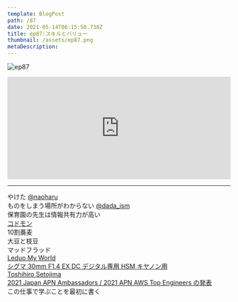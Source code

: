 ```yaml
---  
template: BlogPost  
path: /87
date: 2021-05-14T06:15:50.738Z  
title: ep87:スキルとバリュー
thumbnail: /assets/ep87.png
metaDescription:  
---  
```

![ep87](/assets/ep87.png)  

<iframe src="https://open.spotify.com/embed/episode/1CASRvdAaOAhS58k205cBt" width="100%" height="232" frameBorder="0" allowfullscreen="" allow="autoplay; clipboard-write; encrypted-media; fullscreen; picture-in-picture"></iframe>


***  
  
  
やけた [@naoharu](https://twitter.com/naoharu)   
ものをしまう場所がわからない [@dada_ism](https://twitter.com/dada_ism)  
保育園の先生は情報共有力が高い  
[コドモン](https://www.codmon.com/)  
10割蕎麦    
大豆と枝豆  
マッドフラッド  
[Leduo My World](https://item.rakuten.co.jp/pegasuswings/leduo-76010/)  
[シグマ 30mm F1.4 EX DC デジタル専用 HSM キヤノン用](https://www.amazon.co.jp//dp/B0007U0GZM)  
[Toshihiro Setojima](https://www.linkedin.com/in/toshihirosetojima/)  
[2021 Japan APN Ambassadors / 2021 APN AWS Top Engineers の発表](https://aws.amazon.com/jp/blogs/psa/apn-engineers-award-2021/)  
この仕事で学ぶことを最初に書く  